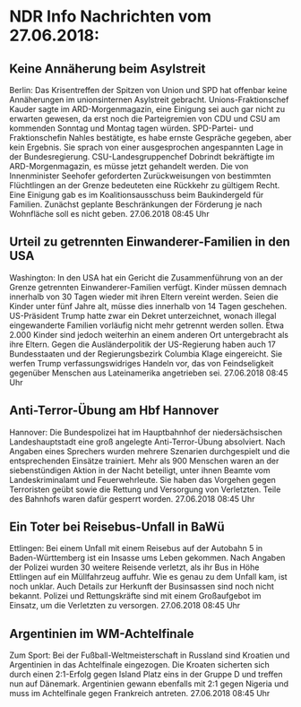 # NDR Info Nachrichten vom 27.06.2018:


## Keine Annäherung beim Asylstreit
Berlin: Das Krisentreffen der Spitzen von Union und SPD hat offenbar keine Annäherungen im unionsinternen Asylstreit gebracht. Unions-Fraktionschef Kauder sagte im ARD-Morgenmagazin, eine Einigung sei auch gar nicht zu erwarten gewesen, da erst noch die Parteigremien von CDU und CSU am kommenden Sonntag und Montag tagen würden. SPD-Partei- und Fraktionschefin Nahles bestätigte, es habe ernste Gespräche gegeben, aber kein Ergebnis. Sie sprach von einer ausgesprochen angespannten Lage in der Bundesregierung. CSU-Landesgruppenchef Dobrindt bekräftigte im ARD-Morgenmagazin, es müsse jetzt gehandelt werden. Die von Innenminister Seehofer geforderten Zurückweisungen von bestimmten Flüchtlingen an der Grenze bedeuteten eine Rückkehr zu gültigem Recht. Eine Einigung gab es im Koalitionsausschuss beim Baukindergeld für Familien. Zunächst geplante Beschränkungen der Förderung je nach Wohnfläche soll es nicht geben. 27.06.2018 08:45 Uhr 

## Urteil zu getrennten Einwanderer-Familien in den USA
Washington: In den USA hat ein Gericht die Zusammenführung von an der Grenze getrennten Einwanderer-Familien verfügt. Kinder müssen demnach innerhalb von 30 Tagen wieder mit ihren Eltern vereint werden. Seien die Kinder unter fünf Jahre alt, müsse dies innerhalb von 14 Tagen geschehen. US-Präsident Trump hatte zwar ein Dekret unterzeichnet, wonach illegal eingewanderte Familien vorläufig nicht mehr getrennt werden sollen. Etwa 2.000 Kinder sind jedoch weiterhin an einem anderen Ort untergebracht als ihre Eltern. Gegen die Ausländerpolitik der US-Regierung haben auch 17 Bundesstaaten und der Regierungsbezirk Columbia Klage eingereicht. Sie werfen Trump verfassungswidriges Handeln vor, das von Feindseligkeit gegenüber Menschen aus Lateinamerika angetrieben sei. 27.06.2018 08:45 Uhr 

## Anti-Terror-Übung am Hbf Hannover
Hannover: Die Bundespolizei hat im Hauptbahnhof der niedersächsischen Landeshauptstadt eine groß angelegte Anti-Terror-Übung absolviert. Nach Angaben eines Sprechers wurden mehrere Szenarien durchgespielt und die entsprechenden Einsätze trainiert. Mehr als 900 Menschen waren an der siebenstündigen Aktion in der Nacht beteiligt, unter ihnen Beamte vom Landeskriminalamt und Feuerwehrleute. Sie haben das Vorgehen gegen Terroristen geübt sowie die Rettung und Versorgung von Verletzten. Teile des Bahnhofs waren dafür gesperrt worden. 27.06.2018 08:45 Uhr 

## Ein Toter bei Reisebus-Unfall in BaWü
Ettlingen: Bei einem Unfall mit einem Reisebus auf der Autobahn 5 in Baden-Württemberg ist ein Insasse ums Leben gekommen. Nach Angaben der Polizei wurden 30 weitere Reisende verletzt, als ihr Bus in Höhe Ettlingen auf ein Müllfahrzeug auffuhr. Wie es genau zu dem Unfall kam, ist noch unklar. Auch Details zur Herkunft der Businsassen sind noch nicht bekannt. Polizei und Rettungskräfte sind mit einem Großaufgebot im Einsatz, um die Verletzten zu versorgen. 27.06.2018 08:45 Uhr 

## Argentinien im WM-Achtelfinale
Zum Sport: Bei der Fußball-Weltmeisterschaft in Russland sind Kroatien und Argentinien in das Achtelfinale eingezogen. Die Kroaten sicherten sich durch einen 2:1-Erfolg gegen Island Platz eins in der Gruppe D und treffen nun auf Dänemark. Argentinien gewann ebenfalls mit 2:1 gegen Nigeria und muss im Achtelfinale gegen Frankreich antreten. 27.06.2018 08:45 Uhr 
